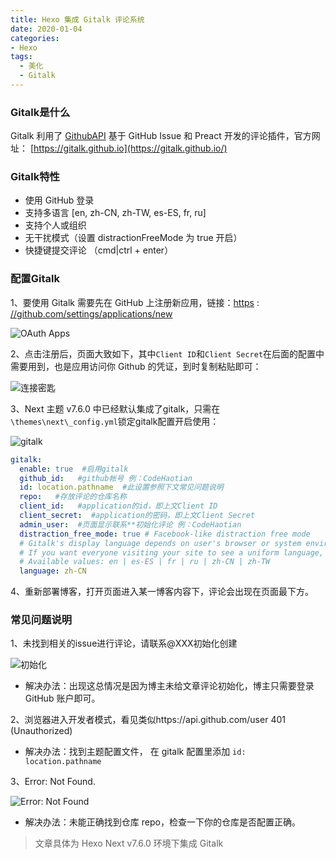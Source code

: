```yaml
---
title: Hexo 集成 Gitalk 评论系统
date: 2020-01-04
categories:
- Hexo
tags:
  - 美化
  - Gitalk
---
```


### Gitalk是什么

Gitalk 利用了 [GithubAPI](https://developer.github.com/v3/) 基于 GitHub Issue 和 Preact 开发的评论插件，官方网址： [https://gitalk.github.io](https://gitalk.github.io/)

### Gitalk特性

- 使用 GitHub 登录
- 支持多语言 [en, zh-CN, zh-TW, es-ES, fr, ru]
- 支持个人或组织
- 无干扰模式（设置 distractionFreeMode 为 true 开启）
- 快捷键提交评论 （cmd|ctrl + enter）

<!-- more -->	

### 配置Gitalk
1、要使用 Gitalk 需要先在 GitHub 上注册新应用，链接：[https](https://github.com/settings/applications/new) : [//github.com/settings/applications/new](https://github.com/settings/applications/new)

![OAuth Apps](https://s2.ax1x.com/2020/01/04/l0YZ5R.png)

2、点击注册后，页面大致如下，其中`Client ID`和`Client Secret`在后面的配置中需要用到，也是应用访问你 Github 的凭证，到时复制粘贴即可：

![连接密匙](https://s2.ax1x.com/2020/01/04/l0YURP.png)

3、Next 主题 v7.6.0 中已经默认集成了gitalk，只需在`\themes\next\_config.yml`锁定gitalk配置开启使用：

![gitalk](https://s2.ax1x.com/2020/01/04/l0YodJ.png)

```yml
gitalk:
  enable: true  #启用gitalk
  github_id:   #github帐号 例：CodeHaotian
  id: location.pathname  #此设置参照下文常见问题说明
  repo:   #存放评论的仓库名称
  client_id:   #application的id，即上文Client ID
  client_secret:  #application的密码，即上文Client Secret
  admin_user:  #页面显示联系**初始化评论 例：CodeHaotian
  distraction_free_mode: true # Facebook-like distraction free mode
  # Gitalk's display language depends on user's browser or system environment
  # If you want everyone visiting your site to see a uniform language, you can set a force language value
  # Available values: en | es-ES | fr | ru | zh-CN | zh-TW
  language: zh-CN
```
4、重新部署博客，打开页面进入某一博客内容下，评论会出现在页面最下方。

### 常见问题说明

1、未找到相关的issue进行评论，请联系@XXX初始化创建

![初始化](https://s2.ax1x.com/2020/01/04/l0Y0sS.png)

- 解决办法：出现这总情况是因为博主未给文章评论初始化，博主只需要登录 GitHub 账户即可。

2、浏览器进入开发者模式，看见类似https://api.github.com/user 401 (Unauthorized)

- 解决办法：找到主题配置文件， 在 gitalk 配置里添加 `id: location.pathname`

3、Error: Not Found.

![Error: Not Found](https://s2.ax1x.com/2020/01/04/l0tRkd.png)

- 解决办法：未能正确找到仓库 repo，检查一下你的仓库是否配置正确。

> 文章具体为 Hexo Next v7.6.0 环境下集成 Gitalk